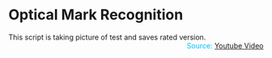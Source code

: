 # Optical Mark Recognition
<div>This script is taking picture of test and saves rated version.</div>


<div style='text-align:right; color:DeepSkyBlue;' > Source: <a href="https://www.youtube.com/watch?v=0IqCOPlGBTs"> Youtube Video </a> </div>
